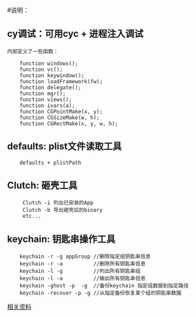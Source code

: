 #说明：

   ## cy调试：可用cyc + 进程注入调试
        
    内部定义了一些函数：

        function windows();
        function vc();
        function keywindow();
        function loadFramework(fw);
        function delegate();
        function mgr();
        function views();
        function ivars(a);
        function CGPointMake(x, y);
        function CGSizeMake(w, h);
        function CGRectMake(x, y, w, h);

   ## defaults: plist文件读取工具

        defaults + plistPath

   ## Clutch: 砸壳工具

         Clutch -i 列出已安装的App
         Clutch -b 导出砸壳后的binary
         etc...

   ## keychain: 钥匙串操作工具

        keychain -r -g appGroup //删除指定组钥匙串信息
        keychain -r -a          //删除所有钥匙串信息
        keychain -l -g          //列出所有钥匙串组
        keychain -l -a          //输出所有钥匙串信息
        keychain -ghost -p  -g  //备份keychain 指定组数据到指定路径
        keychain -recover -p -g //从指定备份恢复某个组的钥匙串数据



[相关资料](http://iphonedevwiki.net/index.php/Cycript_Tricks)

